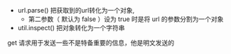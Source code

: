 + url.parse() 把获取到的url转化为一个对象, 
    + 第二参数（ 默认为 false ）设为 true 时是将 url 的参数分割为一个对象
+ util.inspect() 把对象转化为一个字符串

get 请求用于发送一些不是特备重要的信息，他是明文发送的